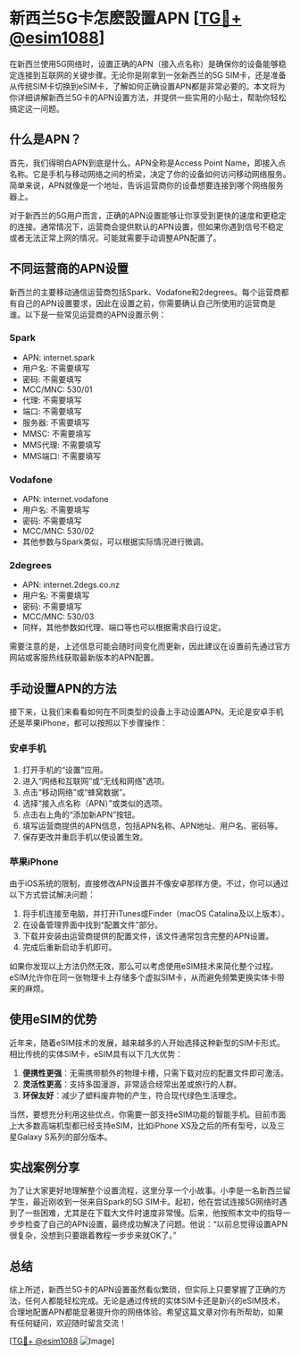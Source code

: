 # 新西兰5G卡怎麽設置APN [[TG💪+ @esim1088](https://t.me/s/esim1088)]

在新西兰使用5G网络时，设置正确的APN（接入点名称）是确保你的设备能够稳定连接到互联网的关键步骤。无论你是刚拿到一张新西兰的5G SIM卡，还是准备从传统SIM卡切换到eSIM卡，了解如何正确设置APN都是非常必要的。本文将为你详细讲解新西兰5G卡的APN设置方法，并提供一些实用的小贴士，帮助你轻松搞定这一问题。

## 什么是APN？

首先，我们得明白APN到底是什么。APN全称是Access Point Name，即接入点名称。它是手机与移动网络之间的桥梁，决定了你的设备如何访问移动网络服务。简单来说，APN就像是一个地址，告诉运营商你的设备想要连接到哪个网络服务器上。

对于新西兰的5G用户而言，正确的APN设置能够让你享受到更快的速度和更稳定的连接。通常情况下，运营商会提供默认的APN设置，但如果你遇到信号不稳定或者无法正常上网的情况，可能就需要手动调整APN配置了。

## 不同运营商的APN设置

新西兰的主要移动通信运营商包括Spark、Vodafone和2degrees。每个运营商都有自己的APN设置要求，因此在设置之前，你需要确认自己所使用的运营商是谁。以下是一些常见运营商的APN设置示例：

### Spark
- APN: internet.spark
- 用户名: 不需要填写
- 密码: 不需要填写
- MCC/MNC: 530/01
- 代理: 不需要填写
- 端口: 不需要填写
- 服务器: 不需要填写
- MMSC: 不需要填写
- MMS代理: 不需要填写
- MMS端口: 不需要填写

### Vodafone
- APN: internet.vodafone
- 用户名: 不需要填写
- 密码: 不需要填写
- MCC/MNC: 530/02
- 其他参数与Spark类似，可以根据实际情况进行微调。

### 2degrees
- APN: internet.2degs.co.nz
- 用户名: 不需要填写
- 密码: 不需要填写
- MCC/MNC: 530/03
- 同样，其他参数如代理、端口等也可以根据需求自行设定。

需要注意的是，上述信息可能会随时间变化而更新，因此建议在设置前先通过官方网站或客服热线获取最新版本的APN配置。

## 手动设置APN的方法

接下来，让我们来看看如何在不同类型的设备上手动设置APN。无论是安卓手机还是苹果iPhone，都可以按照以下步骤操作：

### 安卓手机
1. 打开手机的“设置”应用。
2. 进入“网络和互联网”或“无线和网络”选项。
3. 点击“移动网络”或“蜂窝数据”。
4. 选择“接入点名称（APN）”或类似的选项。
5. 点击右上角的“添加新APN”按钮。
6. 填写运营商提供的APN信息，包括APN名称、APN地址、用户名、密码等。
7. 保存更改并重启手机以使设置生效。

### 苹果iPhone
由于iOS系统的限制，直接修改APN设置并不像安卓那样方便。不过，你可以通过以下方式尝试解决问题：
1. 将手机连接至电脑，并打开iTunes或Finder（macOS Catalina及以上版本）。
2. 在设备管理界面中找到“配置文件”部分。
3. 下载并安装由运营商提供的配置文件，该文件通常包含完整的APN设置。
4. 完成后重新启动手机即可。

如果你发现以上方法仍然无效，那么可以考虑使用eSIM技术来简化整个过程。eSIM允许你在同一张物理卡上存储多个虚拟SIM卡，从而避免频繁更换实体卡带来的麻烦。

## 使用eSIM的优势

近年来，随着eSIM技术的发展，越来越多的人开始选择这种新型的SIM卡形式。相比传统的实体SIM卡，eSIM具有以下几大优势：

1. **便携性更强**：无需携带额外的物理卡槽，只需下载对应的配置文件即可激活。
2. **灵活性更高**：支持多国漫游，非常适合经常出差或旅行的人群。
3. **环保友好**：减少了塑料废弃物的产生，符合现代绿色生活理念。

当然，要想充分利用这些优点，你需要一部支持eSIM功能的智能手机。目前市面上大多数高端机型都已经支持eSIM，比如iPhone XS及之后的所有型号，以及三星Galaxy S系列的部分版本。

## 实战案例分享

为了让大家更好地理解整个设置流程，这里分享一个小故事。小李是一名新西兰留学生，最近刚收到一张来自Spark的5G SIM卡。起初，他在尝试连接5G网络时遇到了一些困难，尤其是在下载大文件时速度非常慢。后来，他按照本文中的指导一步步检查了自己的APN设置，最终成功解决了问题。他说：“以前总觉得设置APN很复杂，没想到只要跟着教程一步步来就OK了。”

## 总结

综上所述，新西兰5G卡的APN设置虽然看似繁琐，但实际上只要掌握了正确的方法，任何人都能轻松完成。无论是通过传统的实体SIM卡还是新兴的eSIM技术，合理地配置APN都能显著提升你的网络体验。希望这篇文章对你有所帮助，如果有任何疑问，欢迎随时留言交流！

[[TG💪+ @esim1088](https://t.me/s/esim1088) ![Image](https://i.postimg.cc/4NQfJmqS/Snipaste-2025-05-13-00-14-12.png)]
